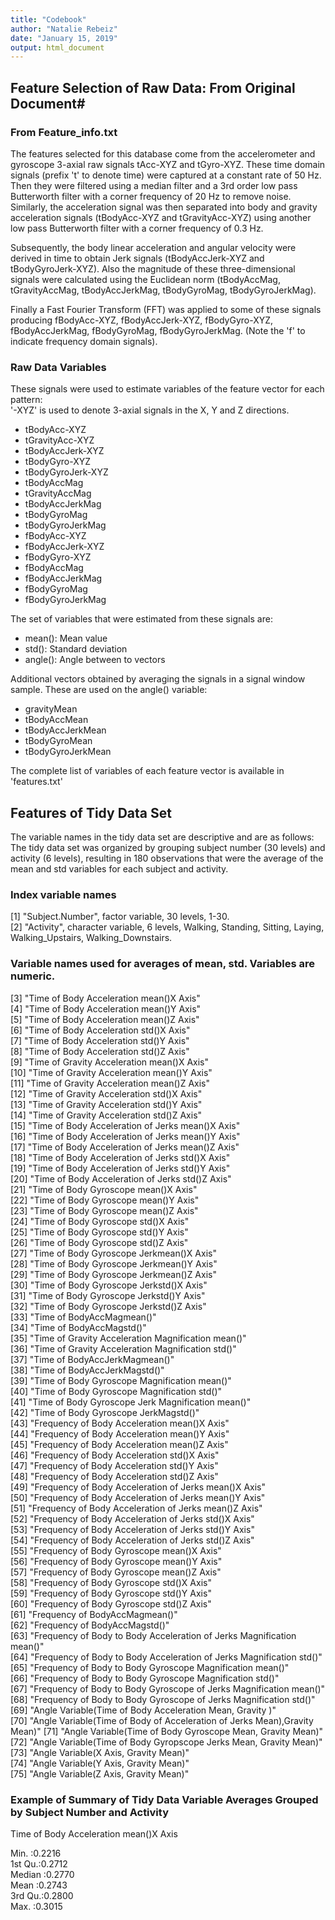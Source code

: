 ```yaml
---
title: "Codebook"
author: "Natalie Rebeiz"
date: "January 15, 2019"
output: html_document
---
```


## Feature Selection of Raw Data: From Original Document#

### From Feature_info.txt
The features selected for this database come from the accelerometer and gyroscope 3-axial raw signals tAcc-XYZ and tGyro-XYZ. These time domain signals 
(prefix 't' to denote time) were captured at a constant rate of 50 Hz. Then they were filtered using a median filter and a 3rd order low pass Butterworth 
filter with a corner frequency of 20 Hz to remove noise. Similarly, the acceleration signal was then separated into body and gravity acceleration signals 
(tBodyAcc-XYZ and tGravityAcc-XYZ) using another low pass Butterworth filter with a corner frequency of 0.3 Hz. 

Subsequently, the body linear acceleration and angular velocity were derived in time to obtain Jerk signals (tBodyAccJerk-XYZ and tBodyGyroJerk-XYZ). 
Also the magnitude of these three-dimensional signals were calculated using the Euclidean norm (tBodyAccMag, tGravityAccMag, tBodyAccJerkMag, tBodyGyroMag, 
tBodyGyroJerkMag). 

Finally a Fast Fourier Transform (FFT) was applied to some of these signals producing fBodyAcc-XYZ, fBodyAccJerk-XYZ, fBodyGyro-XYZ, fBodyAccJerkMag, 
fBodyGyroMag, fBodyGyroJerkMag. (Note the 'f' to indicate frequency domain signals). 

### Raw Data Variables
These signals were used to estimate variables of the feature vector for each pattern:  
'-XYZ' is used to denote 3-axial signals in the X, Y and Z directions.

* tBodyAcc-XYZ
* tGravityAcc-XYZ
* tBodyAccJerk-XYZ
* tBodyGyro-XYZ
* tBodyGyroJerk-XYZ
* tBodyAccMag
* tGravityAccMag
* tBodyAccJerkMag
* tBodyGyroMag
* tBodyGyroJerkMag
* fBodyAcc-XYZ
* fBodyAccJerk-XYZ
* fBodyGyro-XYZ
* fBodyAccMag
* fBodyAccJerkMag
* fBodyGyroMag
* fBodyGyroJerkMag

The set of variables that were estimated from these signals are: 

* mean(): Mean value
* std(): Standard deviation
* angle(): Angle between to vectors

Additional vectors obtained by averaging the signals in a signal window sample. These are used on the angle() variable:

* gravityMean
* tBodyAccMean
* tBodyAccJerkMean
* tBodyGyroMean
* tBodyGyroJerkMean

The complete list of variables of each feature vector is available in 'features.txt'

## Features of Tidy Data Set
The variable names in the tidy data set are descriptive and are as follows:
The tidy data set was organized by grouping subject number (30 levels) and activity (6 levels), resulting in 180 observations that were the average of the mean and std variables for each subject and activity. 

### Index variable names
 [1] "Subject.Number", factor variable, 30 levels, 1-30.                       
 [2] "Activity", character variable, 6 levels, Walking, Standing, Sitting,           Laying, Walking_Upstairs, Walking_Downstairs. 
 
### Variable names  used for averages of mean, std. Variables are numeric.
 [3] "Time of Body Acceleration  mean()X Axis"                                 
 [4] "Time of Body Acceleration  mean()Y Axis"                                 
 [5] "Time of Body Acceleration  mean()Z Axis"                                 
 [6] "Time of Body Acceleration  std()X Axis"                                  
 [7] "Time of Body Acceleration  std()Y Axis"                                  
 [8] "Time of Body Acceleration  std()Z Axis"                                  
 [9] "Time of Gravity Acceleration mean()X Axis"                               
[10] "Time of Gravity Acceleration mean()Y Axis"                               
[11] "Time of Gravity Acceleration mean()Z Axis"                               
[12] "Time of Gravity Acceleration std()X Axis"                                
[13] "Time of Gravity Acceleration std()Y Axis"                                
[14] "Time of Gravity Acceleration std()Z Axis"                                
[15] "Time of Body Acceleration of Jerks  mean()X Axis"                        
[16] "Time of Body Acceleration of Jerks  mean()Y Axis"                        
[17] "Time of Body Acceleration of Jerks  mean()Z Axis"                        
[18] "Time of Body Acceleration of Jerks  std()X Axis"                         
[19] "Time of Body Acceleration of Jerks  std()Y Axis"                         
[20] "Time of Body Acceleration of Jerks  std()Z Axis"                         
[21] "Time of Body Gyroscope mean()X Axis"                                     
[22] "Time of Body Gyroscope mean()Y Axis"                                     
[23] "Time of Body Gyroscope mean()Z Axis"                                     
[24] "Time of Body Gyroscope std()X Axis"                                      
[25] "Time of Body Gyroscope std()Y Axis"                                      
[26] "Time of Body Gyroscope std()Z Axis"                                      
[27] "Time of Body Gyroscope Jerkmean()X Axis"                                 
[28] "Time of Body Gyroscope Jerkmean()Y Axis"                                 
[29] "Time of Body Gyroscope Jerkmean()Z Axis"                                 
[30] "Time of Body Gyroscope Jerkstd()X Axis"                                  
[31] "Time of Body Gyroscope Jerkstd()Y Axis"                                  
[32] "Time of Body Gyroscope Jerkstd()Z Axis"                                  
[33] "Time of BodyAccMagmean()"                                                
[34] "Time of BodyAccMagstd()"                                                 
[35] "Time of Gravity Acceleration Magnification mean()"                       
[36] "Time of Gravity Acceleration Magnification std()"                        
[37] "Time of BodyAccJerkMagmean()"                                            
[38] "Time of BodyAccJerkMagstd()"                                             
[39] "Time of Body Gyroscope Magnification mean()"                             
[40] "Time of Body Gyroscope Magnification std()"                              
[41] "Time of Body Gyroscope Jerk Magnification mean()"                        
[42] "Time of Body Gyroscope JerkMagstd()"                                     
[43] "Frequency of Body Acceleration  mean()X Axis"                            
[44] "Frequency of Body Acceleration  mean()Y Axis"                            
[45] "Frequency of Body Acceleration  mean()Z Axis"                            
[46] "Frequency of Body Acceleration  std()X Axis"                             
[47] "Frequency of Body Acceleration  std()Y Axis"                             
[48] "Frequency of Body Acceleration  std()Z Axis"                             
[49] "Frequency of Body Acceleration of Jerks  mean()X Axis"                   
[50] "Frequency of Body Acceleration of Jerks  mean()Y Axis"                   
[51] "Frequency of Body Acceleration of Jerks  mean()Z Axis"                   
[52] "Frequency of Body Acceleration of Jerks  std()X Axis"                    
[53] "Frequency of Body Acceleration of Jerks  std()Y Axis"                    
[54] "Frequency of Body Acceleration of Jerks  std()Z Axis"                    
[55] "Frequency of Body Gyroscope mean()X Axis"                                
[56] "Frequency of Body Gyroscope mean()Y Axis"                                
[57] "Frequency of Body Gyroscope mean()Z Axis"                                
[58] "Frequency of Body Gyroscope std()X Axis"                                 
[59] "Frequency of Body Gyroscope std()Y Axis"                                 
[60] "Frequency of Body Gyroscope std()Z Axis"                                 
[61] "Frequency of BodyAccMagmean()"                                           
[62] "Frequency of BodyAccMagstd()"                                            
[63] "Frequency of Body to Body Acceleration of Jerks Magnification mean()"    
[64] "Frequency of Body to Body Acceleration of Jerks Magnification std()"     
[65] "Frequency of Body to Body Gyroscope Magnification mean()"                
[66] "Frequency of Body to Body Gyroscope Magnification std()"                 
[67] "Frequency of Body to Body Gyroscope of Jerks Magnification mean()"       
[68] "Frequency of Body to Body Gyroscope of Jerks Magnification std()"        
[69] "Angle Variable(Time of Body Acceleration Mean, Gravity )"                
[70] "Angle Variable(Time of Body of Acceleration of Jerks Mean),Gravity Mean)"
[71] "Angle Variable(Time of Body Gyroscope Mean, Gravity Mean)"               
[72] "Angle Variable(Time of Body Gyropscope Jerks Mean, Gravity Mean)"        
[73] "Angle Variable(X Axis, Gravity Mean)"                                    
[74] "Angle Variable(Y Axis, Gravity Mean)"                                    
[75] "Angle Variable(Z Axis, Gravity Mean)" 

### Example of Summary of Tidy Data Variable Averages Grouped by Subject Number and Activity

Time of Body Acceleration mean()X Axis

Min.   :0.2216                         
1st Qu.:0.2712                         
Median :0.2770                         
Mean   :0.2743                         
3rd Qu.:0.2800                         
Max.   :0.3015                         

                                                            

